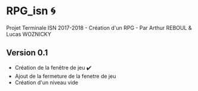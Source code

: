 # RPG_isn  :cyclone:
Projet Terminale ISN 2017-2018 - Création d'un RPG - Par Arthur REBOUL & Lucas WOZNICKY
## Version 0.1
- Création de la fenêtre de jeu  :heavy_check_mark:
- Ajout de la fermeture de la fenetre de jeu
- Création d'un niveau vide
